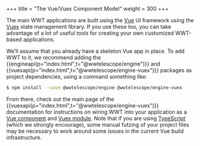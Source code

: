 +++
title = "The Vue/Vuex Component Model"
weight = 300
+++

The main WWT applications are built using the [Vue] UI framework using the
[Vuex] state management library. If you use these too, you can take advantage of
a lot of useful tools for creating your own customized WWT-based applications.

[Vue]: https://vuejs.org/
[Vuex]: https://vuex.vuejs.org/

We’ll assume that you already have a skeleton Vue app in place. To add WWT to
it, we recommend adding
the {{engineapi(p="index.html",t="@wwtelescope/engine")}}
and {{vuexapi(p="index.html",t="@wwtelescope/engine-vuex")}} packages as
project dependencies, using a command something like:

```sh
$ npm install --save @wwtelescope/engine @wwtelescope/engine-vuex
```

From there, check out the main page of
the {{vuexapi(p="index.html",t="@wwtelescope/engine-vuex")}} documentation for
instructions on wiring WWT into your application as a [Vue component] and [Vuex
module]. Note that if you are using [TypeScript] (which we strongly encourage),
some manual futzing of your project files may be necessary to work around some
issues in the current Vue build infrastructure.

[Vue component]: https://vuejs.org/v2/guide/index.html#Composing-with-Components
[Vuex module]: https://vuex.vuejs.org/guide/modules.html
[TypeScript]: https://www.typescriptlang.org/

